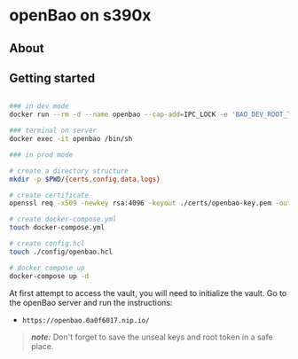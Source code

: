 # openBao on s390x

## About

## Getting started

```bash

### in dev mode
docker run --rm -d --name openbao --cap-add=IPC_LOCK -e 'BAO_DEV_ROOT_TOKEN_ID=myroot' -e 'BAO_DEV_LISTEN_ADDRESS=0.0.0.0:8200' -p 8200:8200 openbao/openbao:2.2.2-s390x

### terminal on server
docker exec -it openbao /bin/sh

### in prod mode

# create a directory structure
mkdir -p $PWD/{certs,config,data,logs}

# create certificate
openssl req -x509 -newkey rsa:4096 -keyout ./certs/openbao-key.pem -out ./certs/openbao-cert.pem -days 365 -subj "/CN=openbao.0a0f6017.nip.io" -nodes

# create docker-compose.yml
touch docker-compose.yml

# create config.hcl
touch ./config/openbao.hcl

# docker compose up
docker-compose up -d
```

At first attempt to access the vault, you will need to initialize the vault. Go to the openBao server and run the instructions:

- `https://openbao.0a0f6017.nip.io/`

> ***note:*** Don't forget to save the unseal keys and root token in a safe place.
